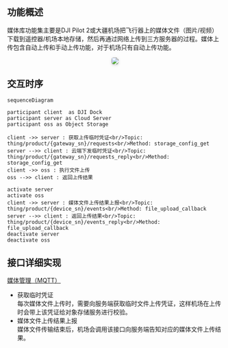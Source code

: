 ## 功能概述

媒体库功能集主要是DJI Pilot 2或大疆机场把飞行器上的媒体文件（图片/视频）下载到遥控器/机场本地存储，然后再通过网络上传到三方服务器的过程。媒体上传包含自动上传和手动上传功能，对于机场只有自动上传功能。

<center>    <img style="border-radius: 0.3125em;    box-shadow: 0 2px 4px 0 rgba(34,36,38,.12),0 2px 10px 0 rgba(34,36,38,.08);"     src="https://terra-1-g.djicdn.com/84f990b0bbd145e6a3930de0c55d3b2b/admin/doc/2b7346f7-7631-404e-8bbb-0b1d99255cac.png">    <br>     </center>

## 交互时序
```mermaid
sequenceDiagram

participant client  as DJI Dock
participant server as Cloud Server
participant oss as Object Storage

client ->> server : 获取上传临时凭证<br/>Topic: thing/product/{gateway_sn}/requests<br/>Method: storage_config_get
server -->> client : 云端下发临时凭证<br/>Topic: thing/product/{gateway_sn}/requests_reply<br/>Method: storage_config_get
client ->> oss : 执行文件上传
oss -->> client : 返回上传结果

activate server
activate oss
client ->> server : 媒体文件上传结果上报<br/>Topic: thing/product/{device_sn}/events<br/>Method: file_upload_callback
server -->> client : 返回上传结果<br/>Topic: thing/product/{device_sn}/events_reply<br/>Method: file_upload_callback
deactivate server
deactivate oss

```

## 接口详细实现

[媒体管理（MQTT）](https://developer.dji.com/doc/cloud-api-tutorial/cn/server-api-reference/mqtt/thing-model/gateway/dock/file.html)
* 获取临时凭证<br/>
  每次媒体文件上传时，需要向服务端获取临时文件上传凭证，这样机场在上传时会带上该凭证给对象存储服务进行校验。
* 媒体文件上传结果上报<br/>
  媒体文件传输结束后，机场会调用该接口向服务端告知对应的媒体文件上传结果。

